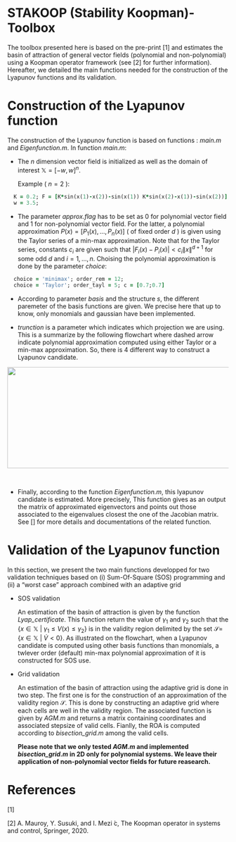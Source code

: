 # STAKOOP (Stability Koopman)-Toolbox
The toolbox presented here is based on the pre-print [1] and estimates the basin of attraction of general vector fields (polynomial and non-polynomial) using a Koopman operator framework (see [2] for further information). Hereafter, we detailed the main functions needed for the construction of the Lyapunov functions and its validation.  

# Construction of the Lyapunov function
The construction of the Lyapunov function is based on functions : *main.m* and *Eigenfunction.m*. In function *main.m*:  
- The $n$ dimension vector field is initialized as well as the domain of interest $\mathbb{X} = [-w,w]^n$. 


  Example ( $n = 2$ ):  
```ruby
  K = 0.2; F = [K*sin(x(1)-x(2))-sin(x(1)) K*sin(x(2)-x(1))-sin(x(2))];
  w = 3.5;
```
  
- The parameter *approx.flag* has to be set as 0 for polynomial vector field and 1 for non-polynomial vector field. For the latter, a polynomial approximation $P(x) = [ P_1(x),...,P_n(x) ]$ ( of fixed order $d$ ) is given using the Taylor series of a min-max approximation. Note that for the Taylor series, constants $c_i$ are given such that $|F_i(x)-P_i(x)|< c_i\lVert x\rVert^{d+1}$ for some odd $d$ and $i=1,...,n$. Choising the polynomial approximation is done by the parameter *choice*:
   
```ruby
  choice = 'minimax'; order_rem = 12; 
  choice = 'Taylor'; order_tayl = 5; c = [0.7;0.7]
```
- According to parameter *basis* and the structure *s*, the different paremeter of the basis functions are given. We precise here that up to know, only monomials and gaussian have been implemented.   

- *trunction* is a parameter which indicates which projection we are using. This is a summarize by the following flowchart where dashed arrow indicate polynomial approximation computed using either Taylor or a min-max approximation. So, there is 4 different way to construct a Lyapunov candidate. 

<img src="https://github.com/FgBierwart/STAK-Toolbox/assets/142835014/f6c583be-ada8-4391-a5ea-8c652e92d738" width="700" height="230">

&nbsp;

- Finally, according to the function *Eigenfunction.m*, this lyapunov candidate is estimated. More precisely, This function gives as an output the matrix of approximated eigenvectors and points out those associated to the eigenvalues closest the one of the Jacobian matrix. See [] for more details and documentations of the related function.     
 
# Validation of the Lyapunov function 

In this section, we present the two main functions developped for two validation techniques based on (i) Sum-Of-Square (SOS) programming and (ii) a “worst case” approach combined with an
adaptive grid

- SOS validation

  An estimation of the basin of attraction is given by the function *Lyap_certificate*. This function return the value of $\gamma_1$ and $\gamma_2$ such that the $`\{x\in\mathbb{X}~|~\gamma_1\leq V(x) \leq \gamma_2\}`$ is in the validity region delimited by the set $\mathcal{S} =$ $`\{x\in\mathbb{X}~|~\dot{V} < 0\}`$. As illustrated on the flowchart, when a Lyapunov candidate is computed using other basis functions than monomials, a twlever order (default) min-max polynomial approximation of it is constructed for SOS use.      
  
- Grid validation

  An estimation of the basin of attraction using the adaptive grid is done in two step. The first one is for the construction of an approximation of the validity region $\mathcal{S}$. This is done by constructing an adaptive grid where each cells are well in the validity region. The associated function is given by *AGM.m* and returns a matrix containing coordinates and associated stepsize of valid cells. Fianlly, the ROA is computed according to *bisection_grid.m* among the valid cells. 

  **Please note that we only tested *AGM.m* and implemented *bisection_grid.m* in 2D only for polynomial systems. We leave their application of non-polynomial vector fields for future reasearch.**

# References 
[1] 

[2] A. Mauroy, Y. Susuki, and I. Mezi ́c, The Koopman operator in systems and control, Springer, 2020.

